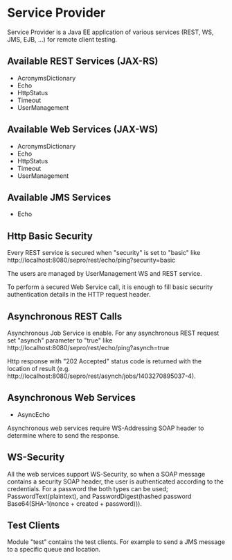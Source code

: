 Service Provider
================

Service Provider is a Java EE application of various services (REST, WS, JMS, EJB, ...) for remote client testing.

Available REST Services (JAX-RS)
-----------------------

* AcronymsDictionary
* Echo
* HttpStatus
* Timeout
* UserManagement

Available Web Services (JAX-WS)
----------------------

* AcronymsDictionary
* Echo
* HttpStatus
* Timeout
* UserManagement

Available JMS Services
----------------------

* Echo

Http Basic Security
-------------------

Every REST service is secured when "security" is set to "basic" like http://localhost:8080/sepro/rest/echo/ping?security=basic

The users are managed by UserManagement WS and REST service.

To perform a secured Web Service call, it is enough to fill basic security authentication details in the HTTP request header.

Asynchronous REST Calls
-----------------------

Asynchronous Job Service is enable. For any asynchronous REST request set "asynch" parameter to "true" like http://localhost:8080/sepro/rest/echo/ping?asynch=true

Http response with "202 Accepted" status code is returned with the location of result (e.g. http://localhost:8080/sepro/rest/asynch/jobs/1403270895037-4).

Asynchronous Web Services
-------------------------

* AsyncEcho

Asynchronous web services require WS-Addressing SOAP header to determine where to send the response.

WS-Security
-----------

All the web services support WS-Security, so when a SOAP message contains a security SOAP header, the user is authenticated according to the credentials. For a password the both types can be used; PasswordText(plaintext), and PasswordDigest(hashed password Base64(SHA-1(nonce + created + password))).

Test Clients
------------

Module "test" contains the test clients. For example to send a JMS message to a specific queue and location.

